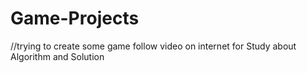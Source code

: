 # Game-Projects
//trying to create some game follow video on internet for Study about Algorithm and Solution
